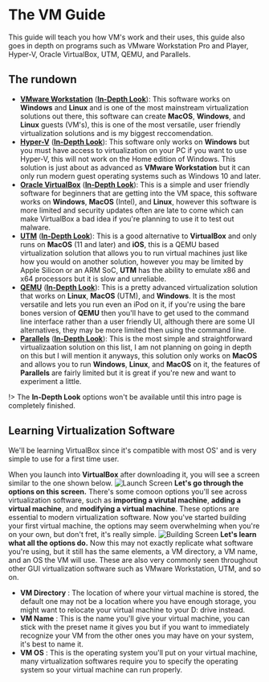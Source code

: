 # The VM Guide

This guide will teach you how VM's work and their uses, this guide also goes in depth on programs such as VMware Workstation Pro and Player, Hyper-V, Oracle VirtualBox, UTM, QEMU, and Parallels.


## The rundown

* [**VMware Workstation**](https://www.vmware.com/products/workstation-pro.html) ([**In-Depth Look**]()): This software works on **Windows** and **Linux** and is one of the most mainstream virtualization solutions out there, this software can create **MacOS**, **Windows**, and **Linux** guests (VM's), this is one of the most versatile, user friendly virtualization solutions and is my biggest reccomendation.
* [**Hyper-V**](https://learn.microsoft.com/en-us/virtualization/hyper-v-on-windows/about/) ([**In-Depth Look**]()): This software only works on **Windows** but you must have access to virtualization on your PC if you want to use Hyper-V, this will not work on the Home edition of Windows. This solution is just about as advanced as **VMware Workstation** but it can only run modern guest operating systems such as Windows 10 and later.
* [**Oracle VirtualBox**](https://www.virtualbox.org/) ([**In-Depth Look**]()): This is a simple and user friendly software for beginners that are getting into the VM space, this software works on **Windows**, **MacOS** (Intel), and **Linux**, however this software is more limited and security updates often are late to come which can make VirtualBox a bad idea if you're planning to use it to test out malware.
* [**UTM**](https://mac.getutm.app/) ([**In-Depth Look**]()): This is a good alternative to **VirtualBox** and only runs on **MacOS** (11 and later) and **iOS**, this is a QEMU based virtualization solution that allows you to run virtual machines just like how you would on another solution, however you may be limited by Apple Silicon or an ARM SoC, **UTM** has the ability to emulate x86 and x64 processors but it is slow and unreliable.
* [**QEMU**](https://www.qemu.org/) ([**In-Depth Look**]()): This is a pretty advanced virtualization solution that works on **Linux**, **MacOS** (UTM), and **Windows**. It is the most versatile and lets you run even an iPod on it, if you're using the bare bones version of **QEMU** then you'll have to get used to the command line interface rather than a user friendly UI, although there are some UI alternatives, they may be more limited then using the command line.
* [**Parallels**](https://www.parallels.com/) ([**In-Depth Look**]()): This is the most simple and straightforward virtualizaation solution on this list, I am not planning on going in depth on this but I will mention it anyways, this solution only works on **MacOS** and allows you to run **Windows**, **Linux**, and **MacOS** on it, the features of **Parallels** are fairly limited but it is great if you're new and want to experiment a little.

!> The **In-Depth Look** options won't be available until this intro page is completely finished.

## Learning Virtualization Software

We'll be learning VirtualBox since it's compatible with most OS' and is very simple to use for a first time user.

When you launch into **VirtualBox** after downloading it, you will see a screen similar to the one shown below.
![Launch Screen](/images/IMG_0386.png)
**Let's go through the options on this screen.** There's some comoon options you'll see across virtualization software, such as **importing a virutal machine**, **adding a virtual machine**, and **modifying a virtual machine**. These options are essential to modern virtualization software. Now you've started building your first virtual machine, the options may seem overwhelming when you're on your own, but don't fret, it's really simple.
![Building Screen](/images/IMG_0387.jpeg)
**Let's learn what all the options do.** Now this may not exactly replicate what software you're using, but it still has the same elements, a VM directory, a VM name, and an OS the VM will use. These are also very commonly seen throughout other GUI virtualization software such as VMware Workstation, UTM, and so on.

* **VM Directory** : The location of where your virtual machine is stored, the default one may not be a location where you have enough storage, you might want to relocate your virtual machine to your D: drive instead.
* **VM Name** : This is the name you'll give your virtual machine, you can stick with the preset name it gives you but if you want to immediately recognize your VM from the other ones you may have on your system, it's best to name it.
* **VM OS** : This is the operating system you'll put on your virtual machine, many virtualization softwares require you to specify the operating system so your virtual machine can run properly.

